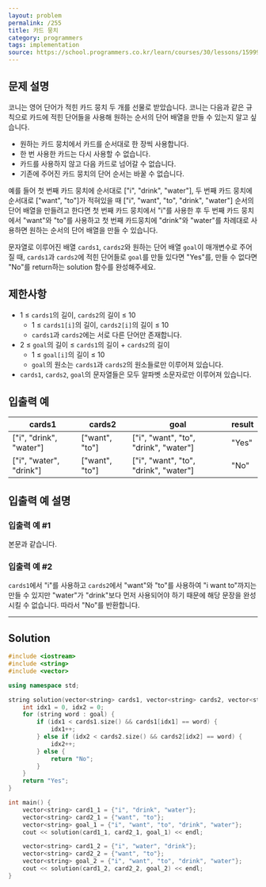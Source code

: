 ```yaml
---
layout: problem
permalink: /255
title: 카드 뭉치
category: programmers
tags: implementation
source: https://school.programmers.co.kr/learn/courses/30/lessons/159994
---
```


## 문제 설명

코니는 영어 단어가 적힌 카드 뭉치 두 개를 선물로 받았습니다. 코니는 다음과 같은 규칙으로 카드에 적힌 단어들을 사용해 원하는 순서의 단어 배열을 만들 수 있는지 알고 싶습니다.

- 원하는 카드 뭉치에서 카드를 순서대로 한 장씩 사용합니다.
- 한 번 사용한 카드는 다시 사용할 수 없습니다.
- 카드를 사용하지 않고 다음 카드로 넘어갈 수 없습니다.
- 기존에 주어진 카드 뭉치의 단어 순서는 바꿀 수 없습니다.

예를 들어 첫 번째 카드 뭉치에 순서대로 ["i", "drink", "water"], 두 번째 카드 뭉치에 순서대로 ["want", "to"]가 적혀있을 때 ["i", "want", "to", "drink", "water"] 순서의 단어 배열을 만들려고 한다면 첫 번째 카드 뭉치에서 "i"를 사용한 후 두 번째 카드 뭉치에서 "want"와 "to"를 사용하고 첫 번째 카드뭉치에 "drink"와 "water"를 차례대로 사용하면 원하는 순서의 단어 배열을 만들 수 있습니다.

문자열로 이루어진 배열 `cards1`, `cards2`와 원하는 단어 배열 `goal`이 매개변수로 주어질 때, `cards1`과 `cards2`에 적힌 단어들로 `goal`를 만들 있다면 "Yes"를, 만들 수 없다면 "No"를 return하는 solution 함수를 완성해주세요.

## 제한사항

- 1 ≤ `cards1`의 길이, `cards2`의 길이 ≤ 10
    - 1 ≤ `cards1[i]`의 길이, `cards2[i]`의 길이 ≤ 10
    - `cards1`과 `cards2`에는 서로 다른 단어만 존재합니다.
- 2 ≤ `goal`의 길이 ≤ `cards1`의 길이 + `cards2`의 길이
    - 1 ≤ `goal[i]`의 길이 ≤ 10
    - `goal`의 원소는 `cards1`과 `cards2`의 원소들로만 이루어져 있습니다.
- `cards1`, `cards2`, `goal`의 문자열들은 모두 알파벳 소문자로만 이루어져 있습니다.

## 입출력 예

| cards1 | cards2 | goal | result |
| --- | --- | --- | --- |
| ["i", "drink", "water"] | ["want", "to"] | ["i", "want", "to", "drink", "water"] | "Yes" |
| ["i", "water", "drink"] | ["want", "to"] | ["i", "want", "to", "drink", "water"] | "No" |

## 입출력 예 설명

### 입출력 예 #1

본문과 같습니다.

### 입출력 예 #2

`cards1`에서 "i"를 사용하고 `cards2`에서 "want"와 "to"를 사용하여 "i want to"까지는 만들 수 있지만 "water"가 "drink"보다 먼저 사용되어야 하기 때문에 해당 문장을 완성시킬 수 없습니다. 따라서 "No"를 반환합니다.

---

## Solution

```cpp
#include <iostream>
#include <string>
#include <vector>

using namespace std;

string solution(vector<string> cards1, vector<string> cards2, vector<string> goal) {
    int idx1 = 0, idx2 = 0;
    for (string word : goal) {
        if (idx1 < cards1.size() && cards1[idx1] == word) {
            idx1++;
        } else if (idx2 < cards2.size() && cards2[idx2] == word) {
            idx2++;
        } else {
            return "No";
        }
    }
    return "Yes";
}

int main() {
    vector<string> card1_1 = {"i", "drink", "water"};
    vector<string> card2_1 = {"want", "to"};
    vector<string> goal_1 = {"i", "want", "to", "drink", "water"};
    cout << solution(card1_1, card2_1, goal_1) << endl;

    vector<string> card1_2 = {"i", "water", "drink"};
    vector<string> card2_2 = {"want", "to"};
    vector<string> goal_2 = {"i", "want", "to", "drink", "water"};
    cout << solution(card1_2, card2_2, goal_2) << endl;
}
```
